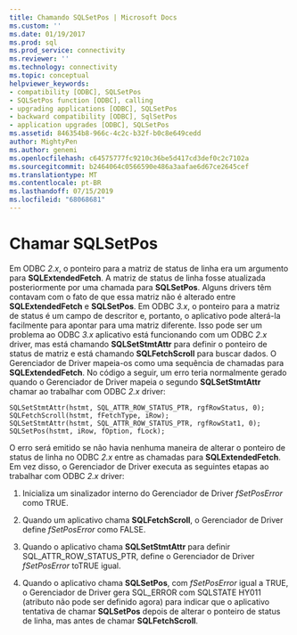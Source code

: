 ```yaml
---
title: Chamando SQLSetPos | Microsoft Docs
ms.custom: ''
ms.date: 01/19/2017
ms.prod: sql
ms.prod_service: connectivity
ms.reviewer: ''
ms.technology: connectivity
ms.topic: conceptual
helpviewer_keywords:
- compatibility [ODBC], SQLSetPos
- SQLSetPos function [ODBC], calling
- upgrading applications [ODBC], SQLSetPos
- backward compatibility [ODBC], SqlSetPos
- application upgrades [ODBC], SQLSetPos
ms.assetid: 846354b8-966c-4c2c-b32f-b0c8e649cedd
author: MightyPen
ms.author: genemi
ms.openlocfilehash: c64575777fc9210c36be5d417cd3def0c2c7102a
ms.sourcegitcommit: b2464064c0566590e486a3aafae6d67ce2645cef
ms.translationtype: MT
ms.contentlocale: pt-BR
ms.lasthandoff: 07/15/2019
ms.locfileid: "68068681"
---
```

# <a name="calling-sqlsetpos"></a>Chamar SQLSetPos
Em ODBC *2.x*, o ponteiro para a matriz de status de linha era um argumento para **SQLExtendedFetch**. A matriz de status de linha fosse atualizada posteriormente por uma chamada para **SQLSetPos**. Alguns drivers têm contavam com o fato de que essa matriz não é alterado entre **SQLExtendedFetch** e **SQLSetPos**. Em ODBC *3.x*, o ponteiro para a matriz de status é um campo de descritor e, portanto, o aplicativo pode alterá-la facilmente para apontar para uma matriz diferente. Isso pode ser um problema ao ODBC *3.x* aplicativo está funcionando com um ODBC *2.x* driver, mas está chamando **SQLSetStmtAttr** para definir o ponteiro de status de matriz e está chamando  **SQLFetchScroll** para buscar dados. O Gerenciador de Driver mapeia-os como uma sequência de chamadas para **SQLExtendedFetch**. No código a seguir, um erro teria normalmente gerado quando o Gerenciador de Driver mapeia o segundo **SQLSetStmtAttr** chamar ao trabalhar com ODBC *2.x* driver:  
  
```  
SQLSetStmtAttr(hstmt, SQL_ATTR_ROW_STATUS_PTR, rgfRowStatus, 0);  
SQLFetchScroll(hstmt, fFetchType, iRow);  
SQLSetStmtAttr(hstmt, SQL_ATTR_ROW_STATUS_PTR, rgfRowStat1, 0);  
SQLSetPos(hstmt, iRow, fOption, fLock);  
```  
  
 O erro será emitido se não havia nenhuma maneira de alterar o ponteiro de status de linha no ODBC *2.x* entre as chamadas para **SQLExtendedFetch**. Em vez disso, o Gerenciador de Driver executa as seguintes etapas ao trabalhar com ODBC *2.x* driver:  
  
1.  Inicializa um sinalizador interno do Gerenciador de Driver *fSetPosError* como TRUE.  
  
2.  Quando um aplicativo chama **SQLFetchScroll**, o Gerenciador de Driver define *fSetPosError* como FALSE.  
  
3.  Quando o aplicativo chama **SQLSetStmtAttr** para definir SQL_ATTR_ROW_STATUS_PTR, define o Gerenciador de Driver *fSetPosError* toTRUE igual.  
  
4.  Quando o aplicativo chama **SQLSetPos**, com *fSetPosError* igual a TRUE, o Gerenciador de Driver gera SQL_ERROR com SQLSTATE HY011 (atributo não pode ser definido agora) para indicar que o aplicativo tentativa de chamar **SQLSetPos** depois de alterar o ponteiro de status de linha, mas antes de chamar **SQLFetchScroll**.
